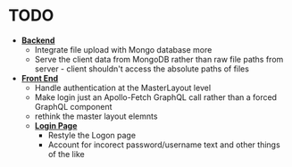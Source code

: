 # TODO
* **<u>Backend</u>**
    * Integrate file upload with Mongo database more
    * Serve the client data from MongoDB rather than raw file paths from server - client shouldn't access the absolute paths of files
* **<u>Front End</u>**
    * Handle authentication at the MasterLayout level
    * Make login just an Apollo-Fetch GraphQL call rather than a forced GraphQL component
    * rethink the master layout elemnts
    * **<u>Login Page</u>**
        * Restyle the Logon page
        * Account for incorect password/username text and other things of the like